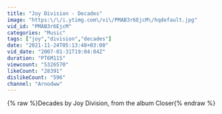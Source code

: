 ```yaml
---
title: "Joy Division - Decades"
image: "https:\/\/i.ytimg.com\/vi\/PMAB3r6EjcM\/hqdefault.jpg"
vid_id: "PMAB3r6EjcM"
categories: "Music"
tags: ["joy","division","decades"]
date: "2021-11-24T05:13:48+03:00"
vid_date: "2007-01-31T19:04:04Z"
duration: "PT6M11S"
viewcount: "5326570"
likeCount: "28391"
dislikeCount: "596"
channel: "Arnodww"
---
```

{% raw %}Decades by Joy Division, from the album Closer{% endraw %}
